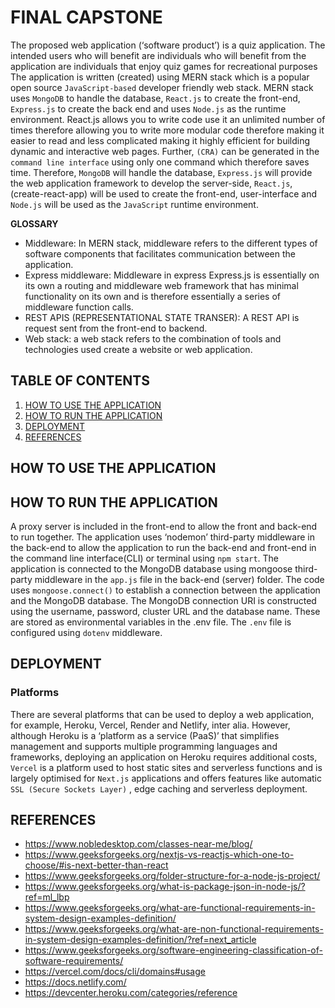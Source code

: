 # FINAL CAPSTONE

The proposed web application (‘software product’) is a quiz application. The intended users who will benefit are individuals who will benefit from the application are individuals that enjoy quiz games for recreational purposes
The application is written (created) using MERN stack which is a popular open source `JavaScript-based` developer friendly web stack. MERN stack uses `MongoDB` to handle the database, `React.js` to create the front-end, `Express.js` to create the back end and uses `Node.js` as the runtime environment.
React.js allows you to write code use it an unlimited number of times therefore allowing you to write more modular code therefore making it easier to read and less complicated making it highly efficient for building dynamic and interactive web pages. Further, `(CRA)` can be generated in the `command line interface` using only one command which therefore saves time.
Therefore, `MongoDB` will handle the database, `Express.js` will provide the web application framework to develop the server-side, `React.js`, (create-react-app) will be used to create the front-end, user-interface and `Node.js` will be used as the `JavaScript` runtime environment. 

**GLOSSARY**
-	Middleware: In MERN stack, middleware refers to the different types of software components that facilitates communication between the application. 
-	Express middleware: Middleware in express Express.js is essentially on its own a routing and middleware web framework that has minimal functionality on its own and is therefore essentially a series of middleware function calls.
-	REST APIS (REPRESENTATIONAL STATE TRANSER): A REST API is request sent from the front-end to backend. 
-	Web stack: a web stack refers to the combination of tools and technologies used create a website or web application.

## TABLE OF CONTENTS
1. [HOW TO USE THE APPLICATION](#how-to-use-the-application)
2. [HOW TO RUN THE APPLICATION](#how-to-run-the-application)
3. [DEPLOYMENT](#deployment)
4. [REFERENCES](#references)

## HOW TO USE THE APPLICATION

## HOW TO RUN THE APPLICATION
A proxy server is included in the front-end to allow the front and back-end to run together. The application uses ‘nodemon’ third-party middleware in the back-end to allow the application to run the back-end and front-end in the command line interface(CLI) or terminal using `npm start`.
The application is connected to the MongoDB database using mongoose third-party middleware in the `app.js` file in the back-end (server) folder. The code uses `mongoose.connect()` to establish a connection between the application and the MongoDB database.
The MongoDB connection URI is constructed using the username, password, cluster URL and the database name. These are stored as environmental variables in the .env file. The `.env` file is configured using `dotenv` middleware.

## DEPLOYMENT
### Platforms
There are several platforms that can be used to deploy  a web application, for example, Heroku, Vercel, Render and Netlify, inter alia.
However, although Heroku is a ‘platform as a service (PaaS)’ that simplifies management and supports multiple programming languages and frameworks, deploying an application on Heroku requires additional costs, `Vercel` is a platform used to host static sites and serverless functions and is largely optimised for `Next.js` applications and offers features like automatic `SSL (Secure Sockets Layer)` , edge caching and serverless deployment.



## REFERENCES
- https://www.nobledesktop.com/classes-near-me/blog/
- https://www.geeksforgeeks.org/nextjs-vs-reactjs-which-one-to-choose/#is-next-better-than-react
- https://www.geeksforgeeks.org/folder-structure-for-a-node-js-project/
- https://www.geeksforgeeks.org/what-is-package-json-in-node-js/?ref=ml_lbp
- https://www.geeksforgeeks.org/what-are-functional-requirements-in-system-design-examples-definition/
- https://www.geeksforgeeks.org/what-are-non-functional-requirements-in-system-design-examples-definition/?ref=next_article
- https://www.geeksforgeeks.org/software-engineering-classification-of-software-requirements/
- https://vercel.com/docs/cli/domains#usage
- https://docs.netlify.com/
- https://devcenter.heroku.com/categories/reference 
